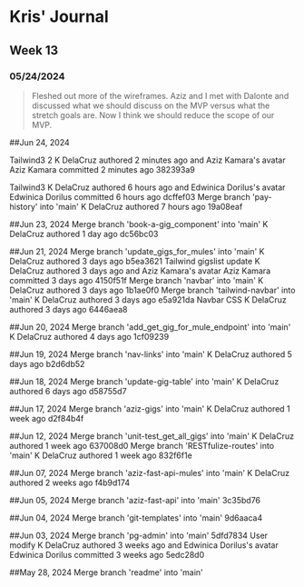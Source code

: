 # Kris' Journal

## Week  13
### 05/24/2024
> Fleshed out more of the wireframes. Aziz and I met with Dalonte and discussed what we should discuss on the MVP versus what the stretch goals are. Now I think we should reduce the scope of our MVP.

##Jun 24, 2024

Tailwind3 2
K DelaCruz authored 2 minutes ago and Aziz Kamara's avatar Aziz Kamara committed 2 minutes ago
382393a9

Tailwind3
K DelaCruz authored 6 hours ago and Edwinica Dorilus's avatar Edwinica Dorilus committed 6 hours ago
dcffef03
Merge branch 'pay-history' into 'main'
K DelaCruz authored 7 hours ago
19a08eaf

##Jun 23, 2024
Merge branch 'book-a-gig_component' into 'main'
K DelaCruz authored 1 day ago
dc56bc03

##Jun 21, 2024
Merge branch 'update_gigs_for_mules' into 'main'
K DelaCruz authored 3 days ago
b5ea3621
Tailwind gigslist update
K DelaCruz authored 3 days ago and Aziz Kamara's avatar Aziz Kamara committed 3 days ago
4150f51f
Merge branch 'navbar' into 'main'
K DelaCruz authored 3 days ago
1b1ae0f0
Merge branch 'tailwind-navbar' into 'main'
K DelaCruz authored 3 days ago
e5a921da
Navbar CSS
K DelaCruz authored 3 days ago
6446aea8


##Jun 20, 2024
Merge branch 'add_get_gig_for_mule_endpoint' into 'main'
K DelaCruz authored 4 days ago
1cf09239

##Jun 19, 2024
Merge branch 'nav-links' into 'main'
K DelaCruz authored 5 days ago
b2d6db52

##Jun 18, 2024
Merge branch 'update-gig-table' into 'main'
K DelaCruz authored 6 days ago
d58755d7

##Jun 17, 2024
Merge branch 'aziz-gigs' into 'main'
K DelaCruz authored 1 week ago
d2f84b4f

##Jun 12, 2024
Merge branch 'unit-test_get_all_gigs' into 'main'
K DelaCruz authored 1 week ago
637008d0
Merge branch 'RESTfulize-routes' into 'main'
K DelaCruz authored 1 week ago
832f6f1e

##Jun 07, 2024
Merge branch 'aziz-fast-api-mules' into 'main'
K DelaCruz authored 2 weeks ago
f4b9d174

##Jun 05, 2024
Merge branch 'aziz-fast-api' into 'main'
3c35bd76

##Jun 04, 2024
Merge branch 'git-templates' into 'main'
9d6aaca4

##Jun 03, 2024
Merge branch 'pg-admin' into 'main'
5dfd7834
User modify
K DelaCruz authored 3 weeks ago and Edwinica Dorilus's avatar Edwinica Dorilus committed 3 weeks ago
5edc28d0

##May 28, 2024
Merge branch 'readme' into 'main'
